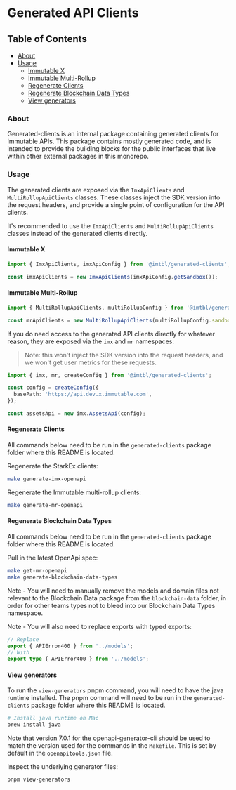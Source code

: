 # Generated API Clients

## Table of Contents

- [About](#about)
- [Usage](#usage)
  - [Immutable X](#immutable-x)
  - [Immutable Multi-Rollup](#immutable-multi-rollup)
  - [Regenerate Clients](#regenerate-clients)
  - [Regenerate Blockchain Data Types](#regenerate-blockchain-data-types)
  - [View generators](#view-generators)

### About

Generated-clients is an internal package containing generated clients for Immutable APIs. This package contains mostly generated code, and is intended to provide the building blocks for the public interfaces that live within other external packages in this monorepo.

### Usage

The generated clients are exposed via the `ImxApiClients` and `MultiRollupApiClients` classes. These classes inject the SDK version into the request headers, and provide a single point of configuration for the API clients.

It's recommended to use the `ImxApiClients` and `MultiRollupApiClients` classes instead of the generated clients directly.

#### Immutable X

```typescript
import { ImxApiClients, imxApiConfig } from '@imtbl/generated-clients';

const imxApiClients = new ImxApiClients(imxApiConfig.getSandbox());
```

#### Immutable Multi-Rollup

```typescript
import { MultiRollupApiClients, multiRollupConfig } from '@imtbl/generated-clients';

const mrApiClients = new MultiRollupApiClients(multiRollupConfig.sandbox);
```

If you do need access to the generated API clients directly for whatever reason, they are exposed via the `imx` and `mr` namespaces:

> Note: this won't inject the SDK version into the request headers, and we won't get user metrics for these requests.

```typescript
import { imx, mr, createConfig } from '@imtbl/generated-clients';

const config = createConfig({
  basePath: 'https://api.dev.x.immutable.com',
});

const assetsApi = new imx.AssetsApi(config);
```

#### Regenerate Clients

All commands below need to be run in the `generated-clients` package folder where this README is located.

Regenerate the StarkEx clients:

```bash
make generate-imx-openapi
```

Regenerate the Immutable multi-rollup clients:

```bash
make generate-mr-openapi
```

#### Regenerate Blockchain Data Types

All commands below need to be run in the `generated-clients` package folder where this README is located.

Pull in the latest OpenApi spec:

```bash
make get-mr-openapi
make generate-blockchain-data-types
```

Note - You will need to manually remove the models and domain files not relevant to the Blockchain Data package from the `blockchain-data` folder, in order
for other teams types not to bleed into our Blockchain Data Types namespace.

Note - You will also need to replace exports with typed exports:
```ts
// Replace
export { APIError400 } from '../models';
// With
export type { APIError400 } from '../models';
```

#### View generators

To run the `view-generators` pnpm command, you will need to have the java runtime installed. The pnpm command will need to be run in the `generated-clients` package folder where this README is located.

```bash
# Install java runtime on Mac
brew install java
```

Note that version 7.0.1 for the openapi-generator-cli should be used to match the version used for the commands in the `Makefile`. This is set by default in the `openapitools.json` file.

Inspect the underlying generator files:

```bash
pnpm view-generators
```
